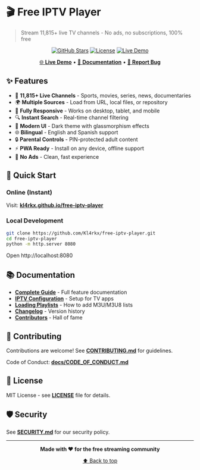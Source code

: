# 🎬 Free IPTV Player

> Stream 11,815+ live TV channels - No ads, no subscriptions, 100% free

<div align="center">

[![GitHub Stars](https://img.shields.io/github/stars/Kl4rkx/free-iptv-player?style=for-the-badge)](https://github.com/Kl4rkx/free-iptv-player/stargazers)
[![License](https://img.shields.io/badge/license-MIT-green.svg?style=for-the-badge)](./LICENSE)
[![Live Demo](https://img.shields.io/badge/demo-online-blue.svg?style=for-the-badge)](https://kl4rkx.github.io/free-iptv-player)

[🌐 **Live Demo**](https://kl4rkx.github.io/free-iptv-player) • [📖 **Documentation**](./docs/) • [🐛 **Report Bug**](https://github.com/Kl4rkx/free-iptv-player/issues)

</div>

## ✨ Features

- 🎥 **11,815+ Live Channels** - Sports, movies, series, news, documentaries
- 🌍 **Multiple Sources** - Load from URL, local files, or repository
- 📱 **Fully Responsive** - Works on desktop, tablet, and mobile
- 🔍 **Instant Search** - Real-time channel filtering
- 🎨 **Modern UI** - Dark theme with glassmorphism effects
- 🌐 **Bilingual** - English and Spanish support
- 🔒 **Parental Controls** - PIN-protected adult content
- ⚡ **PWA Ready** - Install on any device, offline support
- 🚫 **No Ads** - Clean, fast experience

## 🚀 Quick Start

### Online (Instant)

Visit: **[kl4rkx.github.io/free-iptv-player](https://kl4rkx.github.io/free-iptv-player)**

### Local Development

```bash
git clone https://github.com/Kl4rkx/free-iptv-player.git
cd free-iptv-player
python -m http.server 8080
```

Open http://localhost:8080

## 📚 Documentation

- **[Complete Guide](./docs/GUIA_COMPLETA.md)** - Full feature documentation
- **[IPTV Configuration](./docs/CONFIGURACION-IPTV.md)** - Setup for TV apps
- **[Loading Playlists](./docs/CARGAR-LISTAS-M3U.md)** - How to add M3U/M3U8 lists
- **[Changelog](./docs/CHANGELOG.md)** - Version history
- **[Contributors](./docs/CONTRIBUTORS.md)** - Hall of fame

## 🤝 Contributing

Contributions are welcome! See **[CONTRIBUTING.md](./CONTRIBUTING.md)** for guidelines.

Code of Conduct: **[docs/CODE_OF_CONDUCT.md](./docs/CODE_OF_CONDUCT.md)**

## 📄 License

MIT License - see **[LICENSE](./LICENSE)** file for details.

## 🛡️ Security

See **[SECURITY.md](./SECURITY.md)** for our security policy.

---

<div align="center">

**Made with ❤️ for the free streaming community**

[⬆ Back to top](#-free-iptv-player)

</div>